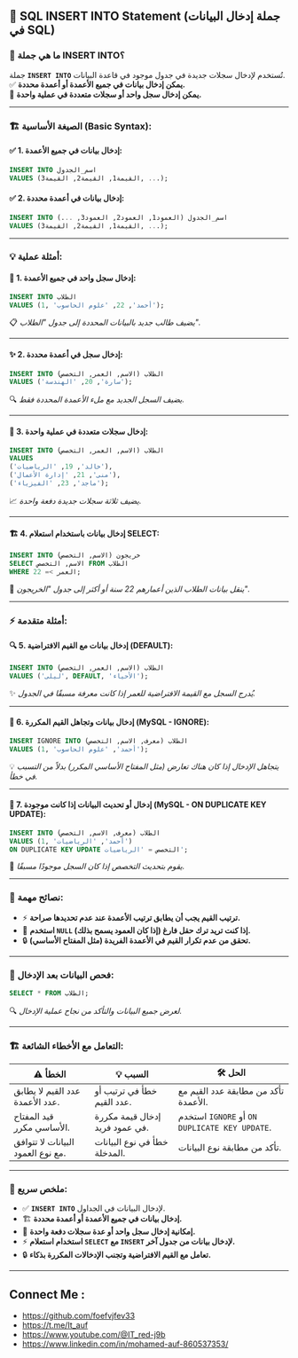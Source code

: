 ## 📝 **SQL INSERT INTO Statement (جملة إدخال البيانات في SQL)**

### 🎯 **ما هي جملة INSERT INTO؟**

جملة **`INSERT INTO`** تُستخدم لإدخال سجلات جديدة في جدول موجود في قاعدة البيانات.  
✅ **يمكن إدخال بيانات في جميع الأعمدة أو أعمدة محددة.**  
🔄 **يمكن إدخال سجل واحد أو سجلات متعددة في عملية واحدة.**

---

### 🏗️ **الصيغة الأساسية (Basic Syntax):**

#### ✅ **1. إدخال بيانات في جميع الأعمدة:**

```sql
INSERT INTO اسم_الجدول
VALUES (القيمة1, القيمة2, القيمة3, ...);
```

#### ✅ **2. إدخال بيانات في أعمدة محددة:**

```sql
INSERT INTO اسم_الجدول (العمود1, العمود2, العمود3, ...)
VALUES (القيمة1, القيمة2, القيمة3, ...);
```

---

### 💡 **أمثلة عملية:**

#### 🏃 **1. إدخال سجل واحد في جميع الأعمدة:**

```sql
INSERT INTO الطلاب
VALUES (1, 'أحمد', 22, 'علوم الحاسوب');
```

📋 _يضيف طالب جديد بالبيانات المحددة إلى جدول "الطلاب"._

---

#### ✨ **2. إدخال سجل في أعمدة محددة:**

```sql
INSERT INTO الطلاب (الاسم, العمر, التخصص)
VALUES ('سارة', 20, 'الهندسة');
```

🔍 _يضيف السجل الجديد مع ملء الأعمدة المحددة فقط._

---

#### 🔄 **3. إدخال سجلات متعددة في عملية واحدة:**

```sql
INSERT INTO الطلاب (الاسم, العمر, التخصص)
VALUES 
('خالد', 19, 'الرياضيات'),
('منى', 21, 'إدارة الأعمال'),
('ماجد', 23, 'الفيزياء');
```

📈 _يضيف ثلاثة سجلات جديدة دفعة واحدة._

---

#### 🏗️ **4. إدخال بيانات باستخدام استعلام SELECT:**

```sql
INSERT INTO خريجون (الاسم, التخصص)
SELECT الاسم, التخصص FROM الطلاب
WHERE العمر >= 22;
```

🎯 _ينقل بيانات الطلاب الذين أعمارهم 22 سنة أو أكثر إلى جدول "الخريجون"._

---

### ⚡ **أمثلة متقدمة:**

#### 🔍 **5. إدخال بيانات مع القيم الافتراضية (DEFAULT):**

```sql
INSERT INTO الطلاب (الاسم, العمر, التخصص)
VALUES ('ليلى', DEFAULT, 'الأحياء');
```

✨ _يُدرج السجل مع القيمة الافتراضية للعمر إذا كانت معرفة مسبقًا في الجدول._

---

#### 🧩 **6. إدخال بيانات وتجاهل القيم المكررة (MySQL - IGNORE):**

```sql
INSERT IGNORE INTO الطلاب (معرف, الاسم, التخصص)
VALUES (1, 'أحمد', 'علوم الحاسوب');
```

💡 _يتجاهل الإدخال إذا كان هناك تعارض (مثل المفتاح الأساسي المكرر) بدلاً من التسبب في خطأ._

---

#### 🏃 **7. إدخال أو تحديث البيانات إذا كانت موجودة (MySQL - ON DUPLICATE KEY UPDATE):**

```sql
INSERT INTO الطلاب (معرف, الاسم, التخصص)
VALUES (1, 'أحمد', 'الرياضيات')
ON DUPLICATE KEY UPDATE التخصص = 'الرياضيات';
```

🔄 _يقوم بتحديث التخصص إذا كان السجل موجودًا مسبقًا._

---

### 🧮 **نصائح مهمة:**

- ⚡ **ترتيب القيم يجب أن يطابق ترتيب الأعمدة عند عدم تحديدها صراحة.**
- 🎯 **استخدم `NULL` إذا كنت تريد ترك حقل فارغ (إذا كان العمود يسمح بذلك).**
- 🔒 **تحقق من عدم تكرار القيم في الأعمدة الفريدة (مثل المفتاح الأساسي).**

---

### 📝 **فحص البيانات بعد الإدخال:**

```sql
SELECT * FROM الطلاب;
```

🔍 _لعرض جميع البيانات والتأكد من نجاح عملية الإدخال._

---

### 🏗️ **التعامل مع الأخطاء الشائعة:**

|⚠️ **الخطأ**|💡 **السبب**|🛠️ **الحل**|
|---|---|---|
|عدد القيم لا يطابق عدد الأعمدة.|خطأ في ترتيب أو عدد القيم.|تأكد من مطابقة عدد القيم مع الأعمدة.|
|قيد المفتاح الأساسي مكرر.|إدخال قيمة مكررة في عمود فريد.|استخدم `IGNORE` أو `ON DUPLICATE KEY UPDATE`.|
|البيانات لا تتوافق مع نوع العمود.|خطأ في نوع البيانات المدخلة.|تأكد من مطابقة نوع البيانات.|

---

### 🎁 **ملخص سريع:**

- ✅ **`INSERT INTO`** لإدخال البيانات في الجداول.
- 🏗️ **إدخال بيانات في جميع الأعمدة أو أعمدة محددة.**
- 🔗 **إمكانية إدخال سجل واحد أو عدة سجلات دفعة واحدة.**
- ⚡ **استخدام استعلام `SELECT` مع `INSERT` لإدخال بيانات من جدول آخر.**
- 🔒 **تعامل مع القيم الافتراضية وتجنب الإدخالات المكررة بذكاء.**

---


## Connect Me :

- https://github.com/foefvjfev33
- https://t.me/It_auf
- https://www.youtube.com/@IT_red-j9b
- https://www.linkedin.com/in/mohamed-auf-860537353/